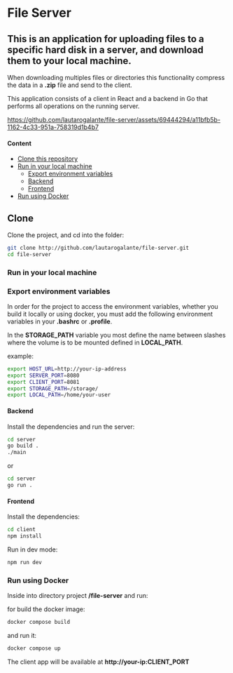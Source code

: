# File Server

## This is an application for uploading files to a specific hard disk in a server, and download them to your local machine.

When downloading multiples files or directories this functionality compress the data in a **.zip** file and send to the client.

This application consists of a client in React and a backend in Go that performs all operations on the running server.



https://github.com/lautarogalante/file-server/assets/69444294/a11bfb5b-1162-4c33-951a-758319d1b4b7



#### Content

- [Clone this repository](#clone)
- [Run in your local machine](#run-in-your-local-machine)
  - [Export environment variables](#export-environment-variables)
  - [Backend](#backend)
  - [Frontend](#frontend)
- [Run using Docker](#run-using-docker)

## Clone

Clone the project, and cd into the folder:
```bash
git clone http://github.com/lautarogalante/file-server.git
cd file-server
```
### Run in your local machine

### Export environment variables

In order for the project to access the environment variables, whether you build it locally or using docker, you must add the following environment variables in your **.bashrc** or **.profile**.

In the **STORAGE_PATH** variable you most define the name between slashes where the volume is to be mounted
defined in **LOCAL_PATH**.

example: 
```bash 
export HOST_URL=http://your-ip-address
export SERVER_PORT=8080
export CLIENT_PORT=8081
export STORAGE_PATH=/storage/ 
export LOCAL_PATH=/home/your-user
```

#### Backend

Install the dependencies and run the server:
```bash
cd server
go build .
./main
```
  or

```bash
cd server
go run .
```

#### Frontend

Install the dependencies:
```bash
cd client
npm install
```

Run in dev mode:
```bash
npm run dev
```

### Run using Docker
Inside into directory project **/file-server** and run:

for build the docker image:
```bash
docker compose build
```
and run it:
```bash
docker compose up
```

The client app will be available at **http://your-ip:CLIENT_PORT**
